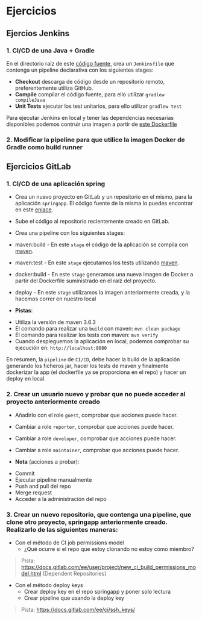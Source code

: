 # Ejercicios
 
## Ejercios Jenkins
 
### 1. CI/CD de una Java + Gradle
 
En el directorio raíz de este [código fuente](./jenkins-resources), crea un `Jenkinsfile` que contenga un pipeline declarativa con los siguientes stages:
 
* **Checkout** descarga de código desde un repositorio remoto, preferentemente utiliza GitHub.
* **Compile** compilar el código fuente, para ello utilizar `gradlew compileJava`
* **Unit Tests** ejecutar los test unitarios, para ello utilizar `gradlew test`
 
Para ejecutar Jenkins en local y tener las dependencias necesarias disponibles podemos contruir una imagen a partir de [este Dockerfile](./jenkins-resources/gradle.Dockerfile)
 
### 2. Modificar la pipeline para que utilice la imagen Docker de Gradle como build runner
 
## Ejercicios GitLab
 
### 1. CI/CD de una aplicación spring
 
* Crea un nuevo proyecto en GitLab y un repositorio en el mismo, para la aplicación `springapp`. El código fuente de la misma lo puedes encontrar en este [enlace](../02-gitlab/springapp).
* Sube el código al repositorio recientemente creado en GitLab.
* Crea una pipeline con los siguientes stages:
 * maven:build - En este `stage` el código de la aplicación se compila con [maven](https://maven.apache.org/).
 * maven:test - En este `stage` ejecutamos los tests utilizando [maven](https://maven.apache.org/).
 * docker:build - En este `stage` generamos una nueva imagen de Docker a partir del Dockerfile suministrado en el raíz del proyecto.
 * deploy - En este `stage` utilizamos la imagen anteriormente creada, y la hacemos correr en nuestro local
 
* **Pistas**:
 - Utiliza la versión de maven 3.6.3
 - El comando para realizar una `build` con maven: `mvn clean package`
 - El comando para realizar los tests con maven: `mvn verify`
 - Cuando despleguemos la aplicación en local, podemos comprobar su ejecución en: `http://localhost:8080`
 
En resumen, la `pipeline` de `CI/CD`, debe hacer la build de la aplicación generando los ficheros jar, hacer los tests de maven y finalmente dockerizar la app (el dockerfile ya se proporciona en el repo) y hacer un deploy en local.
 
### 2. Crear un usuario nuevo y probar que no puede acceder al proyecto anteriormente creado
 * Añadirlo con el role `guest`, comprobar que acciones puede hacer.
* Cambiar a role `reporter`, comprobar que acciones puede hacer.
* Cambiar a role `developer`, comprobar que acciones puede hacer.
* Cambiar a role `maintainer`, comprobar que acciones puede hacer.
 
* **Nota** (acciones a probar):
 - Commit
 - Ejecutar pipeline manualmente
 - Push and pull del repo
 - Merge request
 - Acceder a la administración del repo
 
### 3. Crear un nuevo repositorio, que contenga una pipeline, que clone otro proyecto, springapp anteriormente creado. Realizarlo de las siguientes maneras:
  
* Con el método de CI job permissions model
   - ¿Qué ocurre si el repo que estoy clonando no estoy cómo miembro?
 > Pista: https://docs.gitlab.com/ee/user/project/new_ci_build_permissions_model.html (Dependent Repositories)
 * Con el método deploy keys
   - Crear deploy key en el repo springapp y poner solo lectura
   - Crear pipeline que usando la deploy key
 > Pista: https://docs.gitlab.com/ee/ci/ssh_keys/
 

